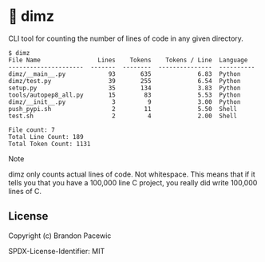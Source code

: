 # :100: dimz

CLI tool for counting the number of lines of code in any given directory.

```
$ dimz
File Name                Lines    Tokens    Tokens / Line  Language
---------------------  -------  --------  ---------------  ----------
dimz/__main__.py            93       635             6.83  Python
dimz/test.py                39       255             6.54  Python
setup.py                    35       134             3.83  Python
tools/autopep8_all.py       15        83             5.53  Python
dimz/__init__.py             3         9             3.00  Python
push_pypi.sh                 2        11             5.50  Shell
test.sh                      2         4             2.00  Shell

File count: 7
Total Line Count: 189
Total Token Count: 1131
```

> [!NOTE]
> dimz only counts actual lines of code. Not whitespace. This means that if it tells you that you have a 100,000 line C project, you really did write 100,000 lines of C.

## License

Copyright (c) Brandon Pacewic

SPDX-License-Identifier: MIT
